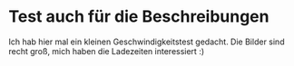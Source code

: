# Test auch für die Beschreibungen

Ich hab hier mal ein kleinen Geschwindigkeitstest gedacht. Die Bilder sind recht groß, mich haben die Ladezeiten interessiert :)
